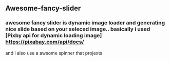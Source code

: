 ## Awesome-fancy-slider

### awesome fancy slider is dynamic image loader and generating nice slide based on your seleced image.. basically i used [Pixby api for dynamic loading image] https://pixabay.com/api/docs/ 

and i also use a awsome spinner that projexts

